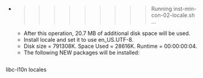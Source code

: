 * >>>>>>>>> Running inst-min-con-02-locale.sh ...
  * After this operation, 20.7 MB of additional disk space will be used.
  * Install locale and set it to use en_US.UTF-8.
  * Disk size = 791308K. Space Used = 28616K. Runtime = 00:00:00:04.
  * The following NEW packages will be installed:
  ```bash
libc-l10n locales
  ```

